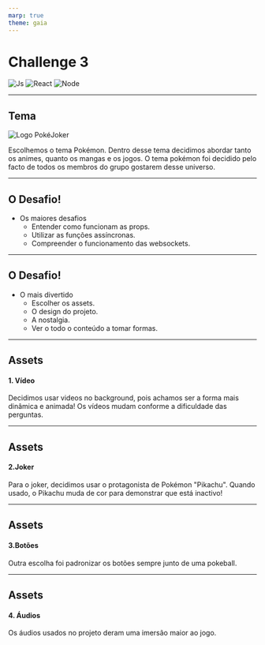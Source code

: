 ```yaml
---
marp: true
theme: gaia
---
```


# Challenge 3


![Js](https://i.ibb.co/xHZ2Zk4/javascript1.png") ![React](https://upload.wikimedia.org/wikipedia/commons/thumb/a/a7/React-icon.svg/320px-React-icon.svg.png) ![Node](https://i.ibb.co/nq2MJdH/1200px-Node-js-logo-svg.png) 

---
## Tema
![Logo PokéJoker](https://i.ibb.co/ZmYHqqn/pokejoker.png)

Escolhemos o tema Pokémon. Dentro desse tema decidimos abordar tanto os animes, quanto os mangas e os jogos.
O tema pokémon foi decidido pelo facto de todos os membros do grupo gostarem desse universo.

---

## O Desafio!

* Os maiores desafios
    + Entender como funcionam as props.
    + Utilizar as funções assíncronas.
    + Compreender o funcionamento das websockets.

---

## O Desafio!

* O mais divertido
    + Escolher os assets.
    + O design do projeto.
    + A nostalgia.
    + Ver o todo o conteúdo a tomar formas.

---

## Assets

#### 1. Vídeo
Decidimos usar videos no background, pois achamos ser a forma mais dinâmica e animada!
Os vídeos mudam conforme a dificuldade das perguntas.

---
## Assets

#### 2.Joker
Para o joker, decidimos usar o protagonista de Pokémon "Pikachu".
Quando usado, o Pikachu muda de cor para demonstrar que está inactivo!

--- 
## Assets

#### 3.Botões
Outra escolha foi padronizar os botões sempre junto de uma pokeball.

---
## Assets

#### 4. Áudios
Os áudios usados no projeto deram uma imersão maior ao jogo.
